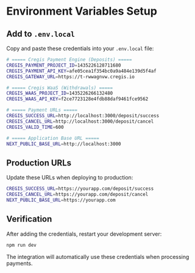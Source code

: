 # Environment Variables Setup

## Add to `.env.local`

Copy and paste these credentials into your `.env.local` file:

```bash
# ===== Cregis Payment Engine (Deposits) =====
CREGIS_PAYMENT_PROJECT_ID=1435226128711680
CREGIS_PAYMENT_API_KEY=afe05cea1f354bc0a9a484e139d5f4af
CREGIS_GATEWAY_URL=https://t-rwwagnvw.cregis.io

# ===== Cregis WaaS (Withdrawals) =====
CREGIS_WAAS_PROJECT_ID=1435226266132480
CREGIS_WAAS_API_KEY=f2ce7723128e4fdb88daf9461fce9562

# ===== Payment URLs =====
CREGIS_SUCCESS_URL=http://localhost:3000/deposit/success
CREGIS_CANCEL_URL=http://localhost:3000/deposit/cancel
CREGIS_VALID_TIME=600

# ===== Application Base URL =====
NEXT_PUBLIC_BASE_URL=http://localhost:3000
```

## Production URLs

Update these URLs when deploying to production:

```bash
CREGIS_SUCCESS_URL=https://yourapp.com/deposit/success
CREGIS_CANCEL_URL=https://yourapp.com/deposit/cancel
NEXT_PUBLIC_BASE_URL=https://yourapp.com
```

## Verification

After adding the credentials, restart your development server:

```bash
npm run dev
```

The integration will automatically use these credentials when processing payments.
